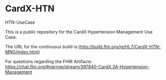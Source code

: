 # CardX-HTN
HTN-UseCase

This is a public repository for the CardX Hypertension Management Use Case.

The URL for the continuous build is:(http://build.fhir.org/ig/HL7/CardX-HTN-MNG/index.html)

For questions regarding the FHIR Artifacts: https://chat.fhir.org/#narrow/stream/397840-CardX.3A-Hypertension-Management  
